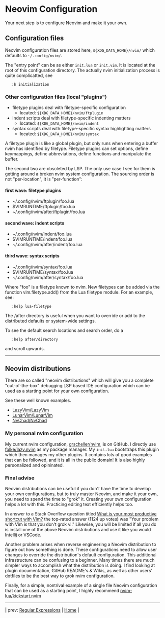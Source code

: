 # Neovim Configuration

Your next step is to configure Neovim and make it your own.

## Configuration files

Neovim configuration files are stored here, `${XDG_DATA_HOME}/nvim/` which
defaults to `~/.config/nvim/`.

The "entry point" can be as either `init.lua` or `init.vim`. It is
located at the root of this configuration directory. The actually nvim
initialization process is quite complicatted, see

```vim
   :h initialization
```

### Other configuration files (local "plugins")

* filetype plugins deal with filetype-specific configuration
  * located: `${XDG_DATA_HOME}/nvim/ftplugin` 
* indent scripts deal with filetype-specific indenting matters
  * located: `${XDG_DATA_HOME}/nvim/indent` 
* syntax scripts deal with filetype-specific syntax highlighting matters
  * located: `${XDG_DATA_HOME}/nvim/syntax` 

A filetype plugin is like a global plugin, but only runs when entering
a buffer nvim has identified by filetype. Filetype plugins can set
options, define keymappings, define abbreviations, define functions and
manipulate the buffer.

The second two are obsoleted by LSP. The only use case I see for them is
getting around a broken nvim system configuration. The sourcing order is
not "per-location", it is "per-function":

#### first wave: filetype plugins

* ~/.config/nvim/ftplugin/foo.lua
* $VIMRUNTIME/ftplugin/foo.lua
* ~/.config/nvim/after/ftplugin/foo.lua

#### second wave: indent scripts

* ~/.config/nvim/indent/foo.lua
* $VIMRUNTIME/indent/foo.lua
* ~/.config/nvim/after/indent/foo.lua

#### third wave: syntax scripts

* ~/.config/nvim/syntax/foo.lua
* $VIMRUNTIME/syntax/foo.lua
* ~/.config/nvim/after/syntax/foo.lua

Where "foo" is a filetype known to nvim. New filetypes can be added via
the function vim.filetype.add() from the Lua filetype module. For an
example, see:

```vim
   :help lua-filetype
```

The /after directory is useful when you want to override or add
to the distributed defaults or system-wide settings.

To see the default search locations and search order, do a

```vim
   :help after/directory 
```

and scroll upwards.

---

## Neovim distributions

There are so called "neovim distributions" which will give you
a complete "out-of-the-box" debugging LSP based IDE configuration which
can be used as a starting point for your own configuration.

See these well known examples.

* [LazyVim/LazyVim][41]
* [LunarVim/LunarVim][42]
* [NvChad/NvChad][43]

### My personal nvim configuration

My current nvim configuration, [grscheller/nvim][51], is on
GitHub. I directly use [folke/lazy.nvim][52] as my package manager. My
`init.lua` bootstraps this plugin which then manages my other
plugins. It contains lots of good examples that can be followed, and it
is all in the public domain! It is also highly personalized and
opininated.

### Final advise

Neovim distributions can be useful if you don't have the time to develop
your own configurations, but to truly master Neovim, and make it your
own, you need to spend the time to "grok" it. Creating your own
configuration helps a lot with this. Practicing editing text efficiently
helps too.

In answer to a Stack Overflow question titled
[What is your most productive shortcut with Vim?][61]
the top-rated answer (1124 up votes) was "Your problem with Vim is that
you don't grok vi." Likewise, you will be limited if all you do is
install one of the above Neovim distributions and use it like you would
Intellij or VSCode.

Another problem arises when reverse engineering a Neovim distribution to
figure out how something is done. These configurations need to allow
user changes to override the distribution's default configuration. This
additional infrastructure can be confusing to a beginner. Many times
there are much simpler ways to accomplish what the distribution is
doing. I find looking at plugin documentation, GitHub README's & Wikis,
as well as other users' dotfiles to be the best way to grok nvim
configuration.

Finally, for a simple, nontrival example of a single file Neovim
configuration that can be used as a starting point, I highly recommend
[nvim-lua/kickstart.nvim][62]

---

| prev: [Regular Expressions][9] | [Home][0] |

[9]: 09-RegularExpressions.md
[0]: ../README.md
[41]: https://github.com/LazyVim/LazyVim
[42]: https://github.com/LunarVim/LunarVim
[43]: https://github.com/NvChad/NvChad
[51]: https://github.com/grscheller/nvim
[52]: https://github.com/folke/lazy.nvim
[61]: https://stackoverflow.com/questions/1218390/what-is-your-most-productive-shortcut-with-vim/1220118#1220118
[62]: https://github.com/nvim-lua/kickstart.nvim

